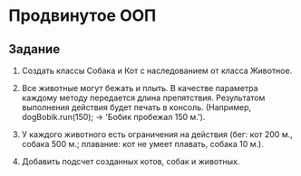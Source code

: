 # Продвинутое ООП

## Задание

1. Создать классы Собака и Кот с наследованием от класса Животное.

1. Все животные могут бежать и плыть. В качестве параметра каждому методу передается длина препятствия. Результатом выполнения действия будет печать в консоль. (Например, dogBobik.run(150); -> 'Бобик пробежал 150 м.').

1. У каждого животного есть ограничения на действия (бег: кот 200 м., собака 500 м.; плавание: кот не умеет плавать, собака 10 м.).

1. Добавить подсчет созданных котов, собак и животных.
